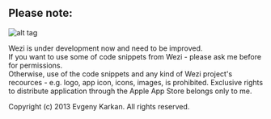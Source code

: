 Please note:
-----------

![alt tag](https://raw.github.com/EvgenyKarkan/Wezi/master/Wezi/Resourses/Images/app_icons/gitHubIcon.png)

Wezi is under development now and need to be improved.   
If you want to use some of code snippets from Wezi - please ask me before for permissions.   
Otherwise, use of the code snippets and any kind of Wezi project's recources - e.g. logo, app icon, icons, images, is prohibited.
Exclusive rights to distribute application through the Apple App Store belongs only to me. 

Copyright (c) 2013 Evgeny Karkan. All rights reserved.


